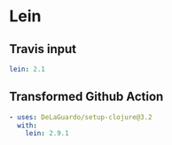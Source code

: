 # Lein

## Travis input

```yaml
lein: 2.1
```

## Transformed Github Action

```yaml
- uses: DeLaGuardo/setup-clojure@3.2
  with:
    lein: 2.9.1
```
